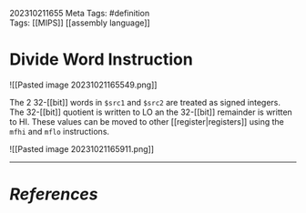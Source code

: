 202310211655
Meta Tags: #definition  
Tags: [[MIPS]] [[assembly language]]

# Divide Word Instruction

![[Pasted image 20231021165549.png]]

The 2 32-[[bit]] words in `$src1` and `$src2` are treated as signed integers. The 32-[[bit]] quotient is written to LO an the 32-[[bit]] remainder is written to HI. These values can be moved to other [[register|registers]] using the `mfhi` and `mflo` instructions.

![[Pasted image 20231021165911.png]]


---
# *References*